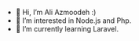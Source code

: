 * 👋 Hi, I’m Ali Azmoodeh :)
* 👀 I’m interested in Node.js and Php.
* 🌱 I’m currently learning Laravel.
